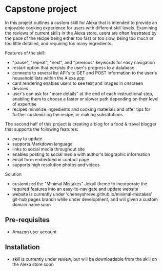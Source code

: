 # Capstone project

In this project outlines a custom skill for Alexa that is intended to provide an enjoyable cooking experience for users with different skill levels. Examining the reviews of current skills in the Alexa store, users are often frustrated by the pace of the recipe being either too fast or too slow, being too much or too little detailed, and requiring too many ingredients.

Features of the skill:
- "pause", "repeat", "next", and "previous" keywords for easy navigation
- restart option that persists the user's progress to a database
- connects to several list API's to GET and POST information to the user's household lists within the Alexa app
- card rendering enables users to see text and images in onscreen devices
- user's can ask for "more details" at the end of each instructional step, enabling them to choose a faster or slower path depending on their level of expertise
- recipes minimize ingredients and cooking materials and offer tips for further customizing the recipe, or making substitutions

The second half of this project is creating a blog for a food & travel blogger that supports the following features:
- easy to update
- supports Markdown language
- links to social media throughout site
- enables posting to social media with author's biographic information
- email form embedded in contact page
- supports high resolution photos and videos

Solution
- customized the "Minimal Mistakes" Jekyll theme to incorporate the required features into an
easy-to-navigate and update website
- website is currently under 'cheneyshreve.github.io/minimal-mistakes' git-hub pages branch while under development, and will given a custom domain name soon


## Pre-requisites
- Amazon user account

## Installation
- skill is currently under review, but will be downloadable from the skill on the Alexa store soon
